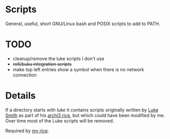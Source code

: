 # Scripts
General, useful, short GNU/Linux bash and POSIX scripts to add to PATH.

# TODO
* cleanup/remove the luke scripts I don't use
* ~~rofi/buku integration scripts~~
* make top left entries show a symbol when there is no network connection

# Details
If a directory starts with _luke_ it contains scripts originally written by [Luke Smith](https://lukesmith.xyz/) as part of his [archi3 rice](https://github.com/LukeSmithxyz/voidrice/tree/archi3), but which could have been modified by me. Over time most of the Luke scripts will be removed.

Required by [my rice](https://github.com/kpatel28/KAR).

